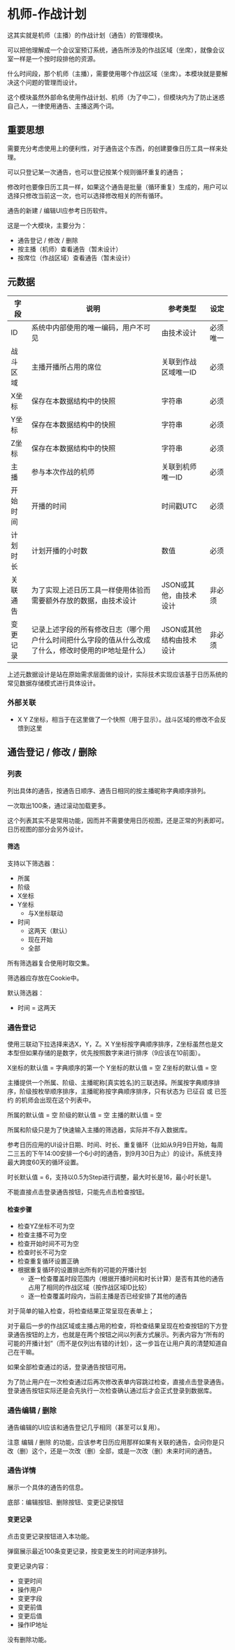 # 机师-作战计划

这其实就是机师（主播）的作战计划（通告）的管理模块。

可以把他理解成一个会议室预订系统，通告所涉及的作战区域（坐席），就像会议室一样是一个按时段排他的资源。

什么时间段，那个机师（主播），需要使用哪个作战区域（坐席）。本模块就是要解决这个问题的管理而设计。

这个模块虽然外部命名使用作战计划、机师（为了中二），但模块内为了防止迷惑自己人，一律使用通告、主播这两个词。

## 重要思想

需要充分考虑使用上的便利性，对于通告这个东西，的创建要像日历工具一样来处理。

可以只登记某一次通告，也可以登记按某个规则循环重复的通告；

修改时也要像日历工具一样，如果这个通告是批量（循环重复）生成的，用户可以选择只修改当前这一次，也可以选择修改相关的所有循环。

通告的新建 / 编辑UI应参考日历软件。

这是一个大模块，主要分为：
- 通告登记 / 修改 / 删除
- 按主播（机师）查看通告（暂未设计）
- 按席位（作战区域）查看通告（暂未设计）

## 元数据

| 字段 | 说明 | 参考类型 | 设定 |
|---------|------|------|------|
| ID | 系统中内部使用的唯一编码，用户不可见 | 由技术设计 | 必须 唯一 |
| 战斗区域 | 主播开播所占用的席位 | 关联到作战区域唯一ID | 必须 |
| X坐标 | 保存在本数据结构中的快照 | 字符串 | 必须 |
| Y坐标 | 保存在本数据结构中的快照 | 字符串 | 必须 |
| Z坐标 | 保存在本数据结构中的快照 | 字符串 | 必须 |
| 主播 | 参与本次作战的机师 | 关联到机师唯一ID | 必须 |
| 开始时间 | 开播的时间 | 时间戳UTC | 必须 |
| 计划时长 | 计划开播的小时数 | 数值 | 必须 |
| 关联通告 | 为了实现上述日历工具一样使用体验而需要额外存放的数据，由技术设计 | JSON或其他，由技术设计 | 非必须 |
| 变更记录 | 记录上述字段的所有修改日志（哪个用户什么时间把什么字段的值从什么改成了什么，修改时使用的IP地址是什么） | JSON或其他结构由技术设计 | 非必须 |

上述元数据设计是站在原始需求层面做的设计，实际技术实现应该基于日历系统的常见数据存储模式进行具体设计。

### 外部关联
- X Y Z坐标，相当于在这里做了一个快照（用于显示）。战斗区域的修改不会反馈到这里

## 通告登记 / 修改 / 删除

### 列表

列出具体的通告，按通告日顺序、通告日相同的按主播昵称字典顺序排列。

一次取出100条，通过滚动加载更多。

这个列表其实不是常用功能，因而并不需要使用日历视图，还是正常的列表即可。日历视图的部分会另外设计。

#### 筛选

支持以下筛选器：
- 所属
- 阶级
- X坐标
- Y坐标
    - 与X坐标联动
- 时间
    - 这两天（默认）
    - 现在开始
    - 全部

所有筛选器复合使用时取交集。

筛选器应存放在Cookie中。

默认筛选器：
- 时间 = 这两天

### 通告登记

使用三联动下拉选择来选X，Y，Z。X Y坐标按字典顺序排序，Z坐标虽然也是文本型但如果存储的是数字，优先按照数字来进行排序（9应该在10前面）。

X坐标的默认值 = 字典顺序的第一个
Y坐标的默认值 = 空
Z坐标的默认值 = 空

主播提供一个所属、阶级、主播昵称[真实姓名]的三联选择。所属按字典顺序排序，阶级按枚举顺序排序，主播昵称按字典顺序排序，只有状态为 已征召 或 已签约 的机师会出现在这个列表中。

所属的默认值 = 空
阶级的默认值 = 空
主播的默认值 = 空

所属和阶级只是为了快速输入主播的筛选器，实际并不存入数据库。

参考日历应用的UI设计日期、时间、时长、重复循环（比如从9月9日开始，每周二三五的下午14:00安排一个6小时的通告，到9月30日为止）的设计。系统支持最大跨度60天的循环设置。

时长默认值 = 6，支持以0.5为Step进行调整，最大时长是16，最小时长是1。

不能直接点击登录通告按钮，只能先点击检查按钮。

#### 检查步骤

- 检查YZ坐标不可为空
- 检查主播不可为空
- 检查开始时间不可为空
- 检查时长不可为空
- 检查重复循环设置正确
- 根据重复循环的设置排出所有的可能的开播计划
    - 逐一检查覆盖时段范围内（根据开播时间和时长计算）是否有其他的通告占用了相同的作战区域（按作战区域ID比较）
    - 逐一检查覆盖时段内，当前主播是否已经安排了其他的通告

对于简单的输入检查，将检查结果正常呈现在表单上；

对于最后一步的作战区域或主播占用的检查，将检查结果呈现在检查按钮的下方登录通告按钮的上方，也就是在两个按钮之间以列表方式展示。列表内容为“所有的可能的开播计划”（而不是仅列出有错的计划），这一步旨在让用户真的清楚知道自己在干嘛。

如果全部检查通过的话，登录通告按钮可用。

为了防止用户在一次检查通过后再次修改表单内容跳过检查，直接点击登录通告。登录通告按钮实际还是会先执行一次检查确认通过后才会正式登录到数据库。


### 通告编辑 / 删除

通告编辑的UI应该和通告登记几乎相同（甚至可以复用）。

注意 编辑 / 删除 的功能，应该参考日历应用那样如果有关联的通告，会问你是只改（删）这个，还是一次改（删）全部，或是一次改（删）未来时间的通告。

### 通告详情

展示一个具体的通告的信息。

底部：编辑按钮、删除按钮、变更记录按钮

#### 变更记录

点击变更记录按钮进入本功能。

弹窗展示最近100条变更记录，按变更发生的时间逆序排列。

变更记录内容：
- 变更时间
- 操作用户
- 变更字段
- 变更前值
- 变更后值
- 操作IP地址

没有删除功能。

